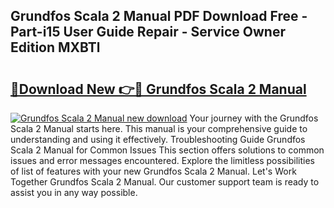 ## Grundfos Scala 2 Manual PDF Download Free - Part-i15 User Guide Repair - Service Owner Edition MXBTl

# <h2><a href="http://bc22143.oget.top/?id=Grundfos+Scala+2+Manual">🔗Download New 👉🔴 Grundfos Scala 2 Manual</a></h2>

[![Grundfos Scala 2 Manual new download](https://i.imgur.com/5g1atiW.png)](http://bc22143.oget.top/?id=Grundfos+Scala+2+Manual)
Your journey with the Grundfos Scala 2 Manual starts here. This manual is your comprehensive guide to understanding and using it effectively. Troubleshooting Guide Grundfos Scala 2 Manual for Common Issues This section offers solutions to common issues and error messages encountered. Explore the limitless possibilities of list of features with your new Grundfos Scala 2 Manual. Let's Work Together Grundfos Scala 2 Manual. Our customer support team is ready to assist you in any way possible.
